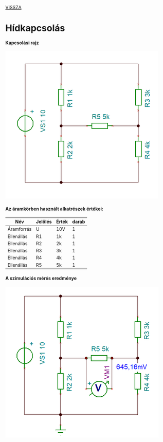 [VISSZA](https://matyasszabolcsik.github.io/portfolio/)
# Hídkapcsolás

#### Kapcsolási rajz
![Rajz](SzabolcsikMatyas_PR-1.png "Megépített áramkör")

#### Az áramkörben használt alkatrészek értékei:

|Név|Jelölés|Érték|darab|
|----|----|----|----|
|Áramforrás|U|10V|1|
|Ellenállás|R1|1k|1|
|Ellenállás|R2|2k|1|
|Ellenállás|R3|3k|1|
|Ellenállás|R4|4k|1|
|Ellenállás|R5|5k|1|

#### A szimulációs mérés eredménye
![Rajz](SzabolcsikMatyas_PR-1-1.png "Az áramkör mérési eredménye")
